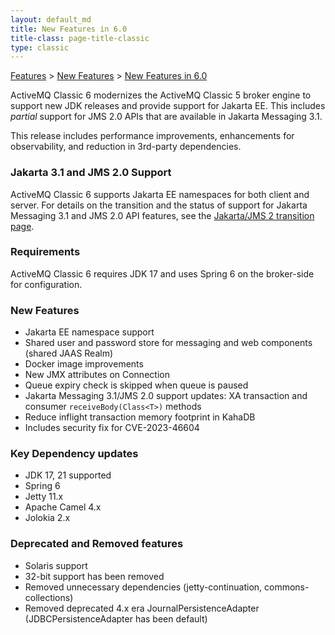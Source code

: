 ```yaml
---
layout: default_md
title: New Features in 6.0 
title-class: page-title-classic
type: classic
---
```


[Features](features) > [New Features](new-features) > [New Features in 6.0](new-features-in-60)

ActiveMQ Classic 6 modernizes the ActiveMQ Classic 5 broker engine to support new JDK releases and provide support for Jakarta EE. This includes _partial_ support for JMS 2.0 APIs that are available in Jakarta Messaging 3.1.

This release includes performance improvements, enhancements for observability, and reduction in 3rd-party dependencies.

### Jakarta 3.1 and JMS 2.0 Support

ActiveMQ Classic 6 supports Jakarta EE namespaces for both client and server. For details on the transition and the status of support for Jakarta Messaging 3.1 and JMS 2.0 API features, see the [Jakarta/JMS 2 transition page](jms2).

### Requirements

ActiveMQ Classic 6 requires JDK 17 and uses Spring 6 on the broker-side for configuration.

### New Features
 
* Jakarta EE namespace support
* Shared user and password store for messaging and web components (shared JAAS Realm)
* Docker image improvements
* New JMX attributes on Connection
* Queue expiry check is skipped when queue is paused
* Jakarta Messaging 3.1/JMS 2.0 support updates: XA transaction and consumer `receiveBody(Class<T>)` methods
* Reduce inflight transaction memory footprint in KahaDB
* Includes security fix for CVE-2023-46604

### Key Dependency updates

* JDK 17, 21 supported
* Spring 6
* Jetty 11.x
* Apache Camel 4.x
* Jolokia 2.x

### Deprecated and Removed features

* Solaris support
* 32-bit support has been removed
* Removed unnecessary dependencies (jetty-continuation, commons-collections)
* Removed deprecated 4.x era JournalPersistenceAdapter (JDBCPersistenceAdapter has been default)
